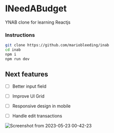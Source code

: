 # INeedABudget

YNAB clone for learning Reactjs

### Instructions

```bash
git clone https://github.com/mariobleeding/inab
cd inab
npm i
npm run dev
```

## Next features

- [ ] Better input field
- [ ] Improve UI Grid
- [ ] Responsive design in mobile
- [ ] Handle edit transactions


![Screenshot from 2023-05-23 00-42-23](https://github.com/mariobleeding/inab/assets/133920597/4bdc31ae-eda8-4eec-afaf-2b4207d98fab)
